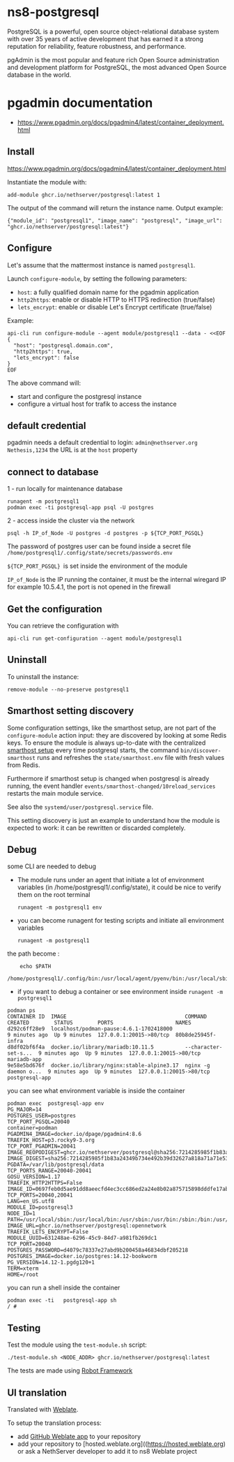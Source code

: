 # ns8-postgresql

PostgreSQL is a powerful, open source object-relational database system with over 35 years of active development that has earned it a strong reputation for reliability, feature robustness, and performance.

pgAdmin is the most popular and feature rich Open Source administration and development platform for PostgreSQL, the most advanced Open Source database in the world.

# pgadmin documentation
- https://www.pgadmin.org/docs/pgadmin4/latest/container_deployment.html

## Install

https://www.pgadmin.org/docs/pgadmin4/latest/container_deployment.html

Instantiate the module with:

    add-module ghcr.io/nethserver/postgresql:latest 1

The output of the command will return the instance name.
Output example:

    {"module_id": "postgresql1", "image_name": "postgresql", "image_url": "ghcr.io/nethserver/postgresql:latest"}

## Configure

Let's assume that the mattermost instance is named `postgresql1`.

Launch `configure-module`, by setting the following parameters:
- `host`: a fully qualified domain name for the pgadmin application
- `http2https`: enable or disable HTTP to HTTPS redirection (true/false)
- `lets_encrypt`: enable or disable Let's Encrypt certificate (true/false)


Example:

```
api-cli run configure-module --agent module/postgresql1 --data - <<EOF
{
  "host": "postgresql.domain.com",
  "http2https": true,
  "lets_encrypt": false
}
EOF
```

The above command will:
- start and configure the postgresql instance
- configure a virtual host for trafik to access the instance


## default credential 

pgadmin needs a default credential to login: `admin@nethserver.org` `Nethesis,1234` the URL is at the `host` property

## connect to database

1 - run locally for maintenance database

    runagent -m postgresql1
    podman exec -ti postgresql-app psql -U postgres


2 - access inside the cluster via the network

```
psql -h IP_of_Node -U postgres -d postgres -p ${TCP_PORT_PGSQL}
```

The password of postgres user can be found inside a secret file `/home/postgresql1/.config/state/secrets/passwords.env`

`${TCP_PORT_PGSQL} `is set inside the environment of the module

`IP_of_Node` is the IP running the container, it must be the internal wiregard IP for example 10.5.4.1, the port is not opened in the firewall

## Get the configuration
You can retrieve the configuration with

```
api-cli run get-configuration --agent module/postgresql1
```

## Uninstall

To uninstall the instance:

    remove-module --no-preserve postgresql1

## Smarthost setting discovery

Some configuration settings, like the smarthost setup, are not part of the
`configure-module` action input: they are discovered by looking at some
Redis keys.  To ensure the module is always up-to-date with the
centralized [smarthost
setup](https://nethserver.github.io/ns8-core/core/smarthost/) every time
postgresql starts, the command `bin/discover-smarthost` runs and refreshes
the `state/smarthost.env` file with fresh values from Redis.

Furthermore if smarthost setup is changed when postgresql is already
running, the event handler `events/smarthost-changed/10reload_services`
restarts the main module service.

See also the `systemd/user/postgresql.service` file.

This setting discovery is just an example to understand how the module is
expected to work: it can be rewritten or discarded completely.

## Debug

some CLI are needed to debug

- The module runs under an agent that initiate a lot of environment variables (in /home/postgresql1/.config/state), it could be nice to verify them
on the root terminal

    `runagent -m postgresql1 env`

- you can become runagent for testing scripts and initiate all environment variables
  
    `runagent -m postgresql1`

 the path become :
```
    echo $PATH
    /home/postgresql1/.config/bin:/usr/local/agent/pyenv/bin:/usr/local/sbin:/usr/local/bin:/usr/sbin:/usr/bin:/usr/
```

- if you want to debug a container or see environment inside
 `runagent -m postgresql1`
 ```
podman ps
CONTAINER ID  IMAGE                                      COMMAND               CREATED        STATUS        PORTS                    NAMES
d292c6ff28e9  localhost/podman-pause:4.6.1-1702418000                          9 minutes ago  Up 9 minutes  127.0.0.1:20015->80/tcp  80b8de25945f-infra
d8df02bf6f4a  docker.io/library/mariadb:10.11.5          --character-set-s...  9 minutes ago  Up 9 minutes  127.0.0.1:20015->80/tcp  mariadb-app
9e58e5bd676f  docker.io/library/nginx:stable-alpine3.17  nginx -g daemon o...  9 minutes ago  Up 9 minutes  127.0.0.1:20015->80/tcp  postgresql-app
```

you can see what environment variable is inside the container
```
podman exec  postgresql-app env
PG_MAJOR=14
POSTGRES_USER=postgres
TCP_PORT_PGSQL=20040
container=podman
PGADMIN4_IMAGE=docker.io/dpage/pgadmin4:8.6
TRAEFIK_HOST=p3.rocky9-3.org
TCP_PORT_PGADMIN=20041
IMAGE_REOPODIGEST=ghcr.io/nethserver/postgresql@sha256:7214285985f1b83a24349b734e492b39d32627a818a71a71e53ad2f611602904
IMAGE_DIGEST=sha256:7214285985f1b83a24349b734e492b39d32627a818a71a71e53ad2f611602904
PGDATA=/var/lib/postgresql/data
TCP_PORTS_RANGE=20040-20041
GOSU_VERSION=1.17
TRAEFIK_HTTP2HTTPS=False
IMAGE_ID=0697feb0d5ae91dd8aeecfd4ec3cc686ed2a24e8b02a875715898dddfe17ab28
TCP_PORTS=20040,20041
LANG=en_US.utf8
MODULE_ID=postgresql3
NODE_ID=1
PATH=/usr/local/sbin:/usr/local/bin:/usr/sbin:/usr/bin:/sbin:/bin:/usr/lib/postgresql/14/bin
IMAGE_URL=ghcr.io/nethserver/postgresql:opennetwork
TRAEFIK_LETS_ENCRYPT=False
MODULE_UUID=631248ae-6296-45c9-84d7-a981fb269dc1
TCP_PORT=20040
POSTGRES_PASSWORD=d4079c78337e27abd9b200458a46834dbf205218
POSTGRES_IMAGE=docker.io/postgres:14.12-bookworm
PG_VERSION=14.12-1.pgdg120+1
TERM=xterm
HOME=/root
```

you can run a shell inside the container

```
podman exec -ti   postgresql-app sh
/ # 
```
## Testing

Test the module using the `test-module.sh` script:


    ./test-module.sh <NODE_ADDR> ghcr.io/nethserver/postgresql:latest

The tests are made using [Robot Framework](https://robotframework.org/)

## UI translation

Translated with [Weblate](https://hosted.weblate.org/projects/ns8/).

To setup the translation process:

- add [GitHub Weblate app](https://docs.weblate.org/en/latest/admin/continuous.html#github-setup) to your repository
- add your repository to [hosted.weblate.org]((https://hosted.weblate.org) or ask a NethServer developer to add it to ns8 Weblate project

